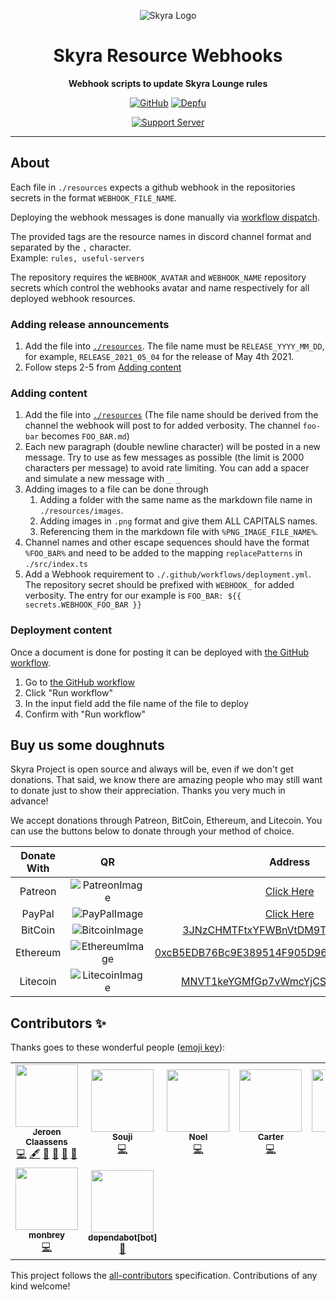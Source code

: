 <div align="center">

![Skyra Logo](https://cdn.skyra.pw/gh-assets/skyra_avatar.png)

# Skyra Resource Webhooks

**Webhook scripts to update Skyra Lounge rules**

[![GitHub](https://img.shields.io/github/license/skyra-project/resource-webhooks)](https://github.com/skyra-project/resource-webhooks/blob/main/LICENSE.md)
[![Depfu](https://badges.depfu.com/badges/aec2d160513e3052a4691491e16984bd/count.svg)](https://depfu.com/github/skyra-project/resource-webhooks?project_id=24341)

[![Support Server](https://discord.com/api/guilds/254360814063058944/embed.png?style=banner2)](https://join.skyra.pw)

</div>

---

## About

Each file in `./resources` expects a github webhook in the repositories secrets in the format `WEBHOOK_FILE_NAME`.

Deploying the webhook messages is done manually via [workflow dispatch](https://github.blog/changelog/2020-07-06-github-actions-manual-triggers-with-workflow_dispatch/).

The provided tags are the resource names in discord channel format and separated by the `,` character.  
Example: `rules, useful-servers`

The repository requires the `WEBHOOK_AVATAR` and `WEBHOOK_NAME` repository secrets which control the webhooks avatar and name respectively for all deployed webhook resources.

### Adding release announcements

1. Add the file into [`./resources`](/resources). The file name must be `RELEASE_YYYY_MM_DD`, for example, `RELEASE_2021_05_04` for the release of May 4th 2021.
2. Follow steps 2-5 from [Adding content](#adding-content)

### Adding content

1. Add the file into [`./resources`](/resources) (The file name should be derived from the channel the webhook will post to for added verbosity. The channel `foo-bar` becomes `FOO_BAR.md`)
2. Each new paragraph (double newline character) will be posted in a new message. Try to use as few messages as possible (the limit is 2000 characters per message) to avoid rate limiting. You can add a spacer and simulate a new message with `_ _`
3. Adding images to a file can be done through
    1. Adding a folder with the same name as the markdown file name in `./resources/images`.
    2. Adding images in `.png` format and give them ALL CAPITALS names.
    3. Referencing them in the markdown file with `%PNG_IMAGE_FILE_NAME%`.
4. Channel names and other escape sequences should have the format `%FOO_BAR%` and need to be added to the mapping `replacePatterns` in `./src/index.ts`
5. Add a Webhook requirement to `./.github/workflows/deployment.yml`. The repository secret should be prefixed with `WEBHOOK_` for added verbosity. The entry for our example is `FOO_BAR: ${{ secrets.WEBHOOK_FOO_BAR }}`

### Deployment content

Once a document is done for posting it can be deployed with [the GitHub workflow][deployment].

1. Go to [the GitHub workflow][deployment]
2. Click "Run workflow"
3. In the input field add the file name of the file to deploy
4. Confirm with "Run workflow"

## Buy us some doughnuts

Skyra Project is open source and always will be, even if we don't get donations. That said, we know there are amazing people who
may still want to donate just to show their appreciation. Thanks you very much in advance!

We accept donations through Patreon, BitCoin, Ethereum, and Litecoin. You can use the buttons below to donate through your method of choice.

| Donate With |         QR         |                        Address                         |
| :---------: | :----------------: | :----------------------------------------------------: |
|   Patreon   | ![PatreonImage][]  |                 [Click Here][patreon]                  |
|   PayPal    |  ![PayPalImage][]  |                  [Click Here][paypal]                  |
|   BitCoin   | ![BitcoinImage][]  |     [3JNzCHMTFtxYFWBnVtDM9Tt34zFbKvdwco][bitcoin]      |
|  Ethereum   | ![EthereumImage][] | [0xcB5EDB76Bc9E389514F905D9680589004C00190c][ethereum] |
|  Litecoin   | ![LitecoinImage][] |     [MNVT1keYGMfGp7vWmcYjCS8ntU8LNvjnqM][litecoin]     |

## Contributors ✨

Thanks goes to these wonderful people ([emoji key](https://allcontributors.org/docs/en/emoji-key)):

<!-- ALL-CONTRIBUTORS-LIST:START - Do not remove or modify this section -->
<!-- prettier-ignore-start -->
<!-- markdownlint-disable -->
<table>
  <tr>
    <td align="center"><a href="https://favware.tech/"><img src="https://avatars.githubusercontent.com/u/4019718?v=4?s=100" width="100px;" alt=""/><br /><sub><b>Jeroen Claassens</b></sub></a><br /><a href="https://github.com/skyra-project/resource-webhooks/commits?author=Favna" title="Code">💻</a> <a href="#content-Favna" title="Content">🖋</a> <a href="https://github.com/skyra-project/resource-webhooks/commits?author=Favna" title="Documentation">📖</a> <a href="#design-Favna" title="Design">🎨</a> <a href="#maintenance-Favna" title="Maintenance">🚧</a> <a href="#projectManagement-Favna" title="Project Management">📆</a></td>
    <td align="center"><a href="https://github.com/almostSouji"><img src="https://avatars.githubusercontent.com/u/26532370?v=4?s=100" width="100px;" alt=""/><br /><sub><b>Souji</b></sub></a><br /><a href="https://github.com/skyra-project/resource-webhooks/commits?author=almostSouji" title="Code">💻</a></td>
    <td align="center"><a href="https://ko-fi.com/crawltogo"><img src="https://avatars.githubusercontent.com/u/20760160?v=4?s=100" width="100px;" alt=""/><br /><sub><b>Noel</b></sub></a><br /><a href="https://github.com/skyra-project/resource-webhooks/commits?author=iCrawl" title="Code">💻</a></td>
    <td align="center"><a href="https://fyko.net/"><img src="https://avatars.githubusercontent.com/u/45381083?v=4?s=100" width="100px;" alt=""/><br /><sub><b>Carter</b></sub></a><br /><a href="https://github.com/skyra-project/resource-webhooks/commits?author=Fyko" title="Code">💻</a></td>
    <td align="center"><a href="https://github.com/papaia"><img src="https://avatars.githubusercontent.com/u/43409674?v=4?s=100" width="100px;" alt=""/><br /><sub><b>Papaia</b></sub></a><br /><a href="https://github.com/skyra-project/resource-webhooks/commits?author=papaia" title="Code">💻</a></td>
    <td align="center"><a href="https://github.com/anandre"><img src="https://avatars.githubusercontent.com/u/38661761?v=4?s=100" width="100px;" alt=""/><br /><sub><b>anandre</b></sub></a><br /><a href="https://github.com/skyra-project/resource-webhooks/commits?author=anandre" title="Code">💻</a></td>
    <td align="center"><a href="https://github.com/NotSugden"><img src="https://avatars.githubusercontent.com/u/28943913?v=4?s=100" width="100px;" alt=""/><br /><sub><b>Sugden</b></sub></a><br /><a href="https://github.com/skyra-project/resource-webhooks/commits?author=NotSugden" title="Code">💻</a></td>
  </tr>
  <tr>
    <td align="center"><a href="https://github.com/monbrey"><img src="https://avatars.githubusercontent.com/u/5294381?v=4?s=100" width="100px;" alt=""/><br /><sub><b>monbrey</b></sub></a><br /><a href="https://github.com/skyra-project/resource-webhooks/commits?author=monbrey" title="Code">💻</a></td>
    <td align="center"><a href="https://github.com/apps/dependabot"><img src="https://avatars.githubusercontent.com/in/29110?v=4?s=100" width="100px;" alt=""/><br /><sub><b>dependabot[bot]</b></sub></a><br /><a href="#maintenance-dependabot[bot]" title="Maintenance">🚧</a></td>
  </tr>
</table>

<!-- markdownlint-restore -->
<!-- prettier-ignore-end -->

<!-- ALL-CONTRIBUTORS-LIST:END -->

This project follows the [all-contributors](https://github.com/all-contributors/all-contributors) specification. Contributions of any kind welcome!

[bitcoin]: bitcoin:3JNzCHMTFtxYFWBnVtDM9Tt34zFbKvdwco?amount=0.01&label=Skyra%20Discord%20Bot
[bitcoinimage]: https://cdn.skyra.pw/gh-assets/bitcoin.png
[ethereum]: ethereum:0xcB5EDB76Bc9E389514F905D9680589004C00190c?amount=0.01&label=Skyra%20Discord%20Bot
[ethereumimage]: https://cdn.skyra.pw/gh-assets/ethereum.png
[litecoin]: litecoin:MNVT1keYGMfGp7vWmcYjCS8ntU8LNvjnqM?amount=0.01&label=Skyra%20Discord%20Bot
[litecoinimage]: https://cdn.skyra.pw/gh-assets/litecoin.png
[patreon]: https://donate.skyra.pw/patreon
[patreonimage]: https://cdn.skyra.pw/gh-assets/patreon.png
[paypal]: https://donate.skyra.pw/paypal
[paypalimage]: https://cdn.skyra.pw/gh-assets/paypal.png
[deployment]: https://github.com/skyra-project/resource-webhooks/actions/workflows/deployment.yml
